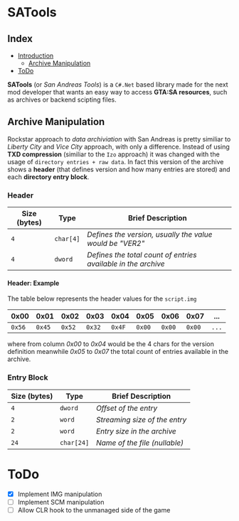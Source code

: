# SATools

## Index
<!--ts-->
   * [Introduction](#Introduction)
      * [Archive Manipulation](#archive-manipulation)
   * [ToDo](#todo)
<!--te-->

**SATools** (or *San Andreas Tools*) is a ```C#.Net``` based library made for the next mod developer that wants an easy way to access **GTA:SA resources**, such as archives or backend scipting files.

## Archive Manipulation

Rockstar approach to *data archiviation* with San Andreas is pretty similiar to *Liberty City* and *Vice City* approach, with only a difference. Instead of using **TXD compression** (similiar to the ```Izo``` approach) it was changed with the usage of ```directory entries + raw data```. In fact this version of the archive shows a **header** (that defines version and how many entries are stored) and each **directory entry block**.

### Header

| **Size (bytes)** 	| **Type**    	| **Brief Description**                                           	|
|--------------	|---------	|-------------------------------------------------------------	|
| ```4```            	| ```char[4]``` 	| *Defines the version, usually the value would be "VER2"*      	|
| ```4```            	| ```dword```   	| *Defines the total count of entries available in the archive* 	|

#### Header: Example

The table below represents the header values for the ```script.img```

| **0x00** 	| **0x01** 	| **0x02** 	| **0x03** 	| **0x04** 	| **0x05** 	| **0x06** 	| **0x07** 	| **...** 	|
|-----------	|-----------	|-----------	|------------	|-----------	|-----------	|-----------	|-----------	|-----------	|
| ```0x56```  | ```0x45``` 	| ```0x52``` 	| ```0x32``` 	| ```0x4F``` 	| ```0x00``` 	| ```0x00``` 	| ```0x00``` 	| ```...``` 	|

where from column *0x00* to *0x04* would be the 4 chars for the version definition meanwhile *0x05* to *0x07* the total count of entries available in the archive.

### Entry Block 

| **Size (bytes)** 	      | **Type**        | **Brief Description**           |
|-----------------	      |----------	      |--------------------------------	|
| ```4```            	    | ```dword```    	| *Offset of the entry*         	|
| ```2```            	    | ```word```     	| *Streaming size of the entry* 	|
| ```2```            	    | ```word```     	| *Entry size in the archive*   	|
| ```24```           	    | ```char[24]``` 	| *Name of the file (nullable)* 	|

# ToDo

- [x] Implement IMG manipulation
- [ ] Implement SCM manipulation
- [ ] Allow CLR hook to the unmanaged side of the game
